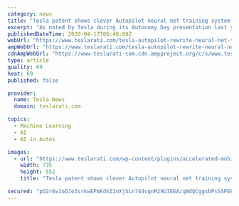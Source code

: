 ```yaml
---
category: news
title: "Tesla patent shows clever Autopilot neural net training system using ‘cutout’ images"
excerpt: "As noted by Tesla during its Autonomy Day presentation last year, attaining Full Self-Driving is largely a matter of training the neural networks used by the company. Tesla adopts what could be described as a somewhat organic approach for autonomy, with the company using a system that is centered on cameras and artificial intelligence — the ..."
publishedDateTime: 2020-04-17T06:48:00Z
webUrl: "https://www.teslarati.com/tesla-autopilot-rewrite-neural-net-training-patent/"
ampWebUrl: "https://www.teslarati.com/tesla-autopilot-rewrite-neural-net-training-patent/amp/"
cdnAmpWebUrl: "https://www-teslarati-com.cdn.ampproject.org/c/s/www.teslarati.com/tesla-autopilot-rewrite-neural-net-training-patent/amp/"
type: article
quality: 69
heat: 69
published: false

provider:
  name: Tesla News
  domain: teslarati.com

topics:
  - Machine Learning
  - AI
  - AI in Autos

images:
  - url: "https://www.teslarati.com/wp-content/plugins/accelerated-mobile-pages/images/SD-default-image.png"
    width: 735
    height: 552
    title: "Tesla patent shows clever Autopilot neural net training system using ‘cutout’ images"

secured: "pO2rEw1oDJo3srkwEPmKdkI2nXjSLn744vqnM29UIEEA/q8dQCggsbPsSSPEPKzGBAzK/nmwEfNRJaAHLumlT9rIHmbpfz/Aa+cakYJLQ29jVnT3deoq9cBNbTSbUPoBaR0iWluMd3INWOsC5Q93wV4z82Qvj65paLK+ocmAxdCCxqirKbr3rauRhfwXOc+dttp/4gm9VXwtn+tZ2K5C6I/WrFIiVRExXSfkEZNfrESXPnOrVnikFnYpP3qzwmFZ1BnXUpntIEOHWhOWqAk7XJ+nKOTJcGr3RJH9n2V3Z7CcSHDUD732liatgL2a+jhh;k0a6jEVoAUBK9TSEso9HMQ=="
---
```


